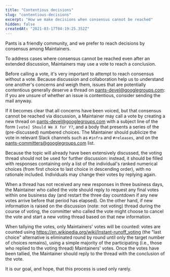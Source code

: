 ```yaml
---
title: "Contentious decisions"
slug: "contentious-decisions"
excerpt: "How we make decisions when consensus cannot be reached"
hidden: false
createdAt: "2021-03-17T04:19:25.352Z"
---
```


Pants is a friendly community, and we prefer to reach decisions by consensus among Maintainers.

To address cases where consensus cannot be reached even after an extended discussion, Maintainers may use a vote to reach a conclusion.

Before calling a vote, it's very important to attempt to reach consensus without a vote. Because discussion and collaboration help us to understand one another's concerns and weigh them, issues that are potentially contentious generally deserve a thread on [pants-devel@googlegroups.com](mailto:pants-devel@googlegroups.com): if you are unsure of whether an issue is contentious, consider sending the mail anyway.

If it becomes clear that all concerns have been voiced, but that consensus cannot be reached via discussion, a Maintainer may call a vote by creating a new thread on [pants-devel@googlegroups.com](mailto:pants-devel@googlegroups.com) with a subject line of the form `[vote] Should We X for Y?`, and a body that presents a series of the (pre-discussed) numbered choices. The Maintainer should publicize the vote in relevant Slack channels such as `#infra` and `#releases`, and on the [pants-committers@googlegroups.com](mailto:pants-committers@googlegroups.com) list.

Because the topic will already have been extensively discussed, the voting thread should not be used for further discussion: instead, it should be filled with responses containing only a list of the individual's ranked numerical choices (from first choice to last choice in descending order), with no rationale included. Individuals may change their votes by replying again.

When a thread has not received any new responses in three business days, the Maintainer who called the vote should reply to request any final votes within one business day (and restart the three day countdown if any new votes arrive before that period has elapsed). On the other hand, if new information is raised on the discussion (note: not voting) thread during the course of voting, the committer who called the vote might choose to cancel the vote and start a new voting thread based on that new information.

When tallying the votes, only Maintainers' votes will be counted: votes are counted using <https://en.wikipedia.org/wiki/Instant-runoff_voting> (the "last choice" alternative is eliminated round by round until only the target number of choices remains), using a simple majority of the participating (i.e., those who replied to the voting thread) Maintainers' votes. Once the votes have been tallied, the Maintainer should reply to the thread with the conclusion of the vote.

It is our goal, and hope, that this process is used only rarely.
